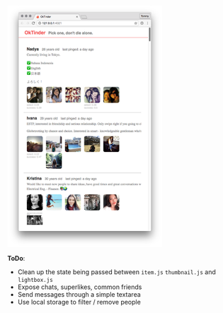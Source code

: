 <img src="./docs/oktinder.png" alt="crappy screenshot of oktinder" width="350" />

**ToDo**:
- Clean up the state being passed between `item.js` `thumbnail.js` and `lightbox.js`
- Expose chats, superlikes, common friends
- Send messages through a simple textarea
- Use local storage to filter / remove people


